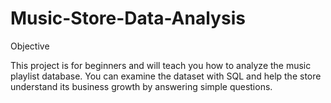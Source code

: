 # Music-Store-Data-Analysis

Objective

This project is for beginners and will teach you how to analyze the
music playlist database. You can examine the dataset with SQL and help
the store understand its business growth by answering simple
questions.
